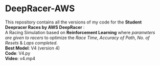 # DeepRacer-AWS
This repository contains all the versions of my code for the **Student Deepracer Races by AWS DeepRacer** :
<br>
A Racing Simulation based on **Reinforcement Learning** where _parameters are given to racers_ to optimize the _Race Time_, _Accuracy of Path_, _No. of Resets_ & _Laps completed_.
<br>
__Best Model__: V4 (version 4)
<br>
__Code__: V4.py
<br>
__Video__: v4.mp4
<br>
